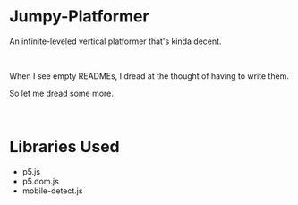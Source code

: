 # Jumpy-Platformer
An infinite-leveled vertical platformer that's kinda decent.

<br />

When I see empty READMEs, I dread at the thought of having to write them.

So let me dread some more.

<br />

# Libraries Used
- p5.js
- p5.dom.js
- mobile-detect.js
